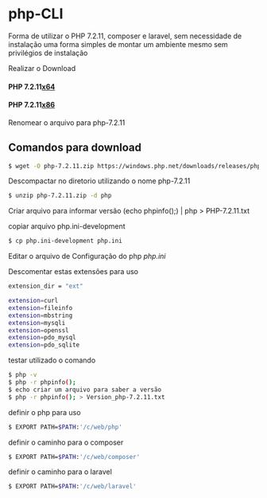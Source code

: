 # php-CLI

Forma de utilizar o PHP 7.2.11, composer e laravel, sem necessidade de instalação uma forma simples de montar um ambiente mesmo sem privilégios de instalação


Realizar o Download

#### PHP 7.2.11[x64](https://windows.php.net/downloads/releases/php-7.2.11-nts-Win32-VC15-x64.zip)

#### PHP 7.2.11[x86](https://windows.php.net/downloads/releases/php-7.2.11-nts-Win32-VC15-x86.zip)

Renomear o arquivo para php-7.2.11

## Comandos para download 
```sh
$ wget -O php-7.2.11.zip https://windows.php.net/downloads/releases/php-7.2.11-nts-Win32-VC15-x64.zip --progress=bar:force
```
Descompactar no diretorio utilizando o nome php-7.2.11

```sh
$ unzip php-7.2.11.zip -d php
```
Criar arquivo para informar versão 
(echo phpinfo();) | php > PHP-7.2.11.txt

copiar arquivo php.ini-development
```sh
$ cp php.ini-development php.ini
```
Editar o arquivo de Configuração do php 
*php.ini*

Descomentar estas extensões para uso

```sh
extension_dir = "ext"

extension=curl
extension=fileinfo
extension=mbstring
extension=mysqli
extension=openssl
extension=pdo_mysql
extension=pdo_sqlite
```

testar utilizado o comando 
```sh
$ php -v
$ php -r phpinfo();
$ echo criar um arquivo para saber a versão
$ php -r phpinfo(); > Version_php-7.2.11.txt
```

definir o php para uso
```sh
$ EXPORT PATH=$PATH:'/c/web/php'
```

definir o caminho para o composer
```sh
$ EXPORT PATH=$PATH:'/c/web/composer' 
```

definir o caminho para o laravel
```sh
$ EXPORT PATH=$PATH:'/c/web/laravel' 
```
